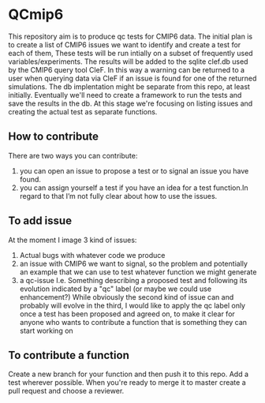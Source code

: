 # QCmip6
This repository aim is to produce qc tests for CMIP6 data.
The initial plan is to create a list of CMIP6 issues we want to identify and create a test for each of them,
These tests will be run intially on a subset of frequently used variables/experiments.
The results will be added to the sqlite clef.db used by the CMIP6 query tool CleF.
In this way a warning can be returned to a user when querying data via CleF if an issue is found for one of the returned simulations.
The db implentation might be separate from this repo, at least initially.
Eventually we'll need to create a framework to run the tests and save the results in the db.
At this stage we're focusing on listing issues and creating the actual test as separate functions.

## How to contribute
There are two ways you can contribute:
1. you can open an issue to propose a test or to signal an issue you have found.
2. you can assign yourself a test if you have an idea for a test function.In regard to that I’m not fully clear about how to use the issues.

## To add issue
At the moment I image 3 kind of issues:
1) Actual bugs with whatever code we produce 
2) an issue with CMIP6 we want to signal, so the problem and potentially an example that we can use to test whatever function we might generate
3) a qc-issue I.e. Something describing a proposed test and following its evolution indicated by a "qc" label (or maybe we could use enhancement?)
While obviously the second kind of issue can and probably will evolve in the third, I would like to apply the qc label only once a test has been proposed and agreed on,
 to make it clear for anyone who wants to contribute a function that is something they can start working on

## To contribute a function
Create a new branch for your function and then push it to this repo.
Add a test wherever possible.
When you're ready to merge it to master create a pull request and choose a reviewer.

